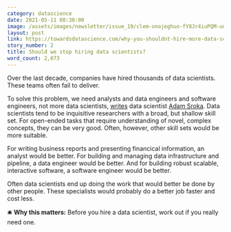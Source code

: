 ```yaml
---
category: datascience
date: 2021-05-11 08:30:00
image: /assets/images/newsletter/issue_19/clem-onojeghuo-fY8Jr4iuPQM-unsplash.jpeg
layout: post
link: https://towardsdatascience.com/why-you-shouldnt-hire-more-data-scientists-3188a1597fa3
story_number: 2
title: Should we stop hiring data scientists?
word_count: 2,073
---
```


Over the last decade, companies have hired thousands of data scientists. These teams often fail to deliver. 

To solve this problem, we need analysts and data engineers and software engineers, not more data scientists, [writes](https://towardsdatascience.com/why-you-shouldnt-hire-more-data-scientists-3188a1597fa3) data scientist [Adam Sroka](https://www.linkedin.com/in/aesroka/). Data scientists tend to be inquisitive researchers with a broad, but shallow skill set. For open-ended tasks that require understanding of novel, complex concepts, they can be very good. Often, however, other skill sets would be more suitable.  

For writing business reports and presenting financical information, an analyst would be better. For building and managing data infrastructure and pipeline, a data engineer would be better. And for building robust scalable, interactive software, a software engineer would be better. 

Often data scientists end up doing the work that would better be done by other people. These specialists would probably do a better job faster and cost less. 

🛎️ **Why this matters:** Before you hire a data scientist, work out if you really need one.